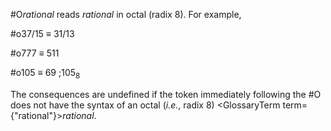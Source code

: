  



#O*rational* reads *rational* in octal (radix 8). For example, 



#o37/15 *≡* 31/13 



#o777 *≡* 511 



#o105 *≡* 69 ;105<sub>8</sub> 



The consequences are undefined if the token immediately following the #O does not have the syntax of an octal (*i.e.*, radix 8) <GlossaryTerm  term={"rational"}><i>rational</i></GlossaryTerm>.  







